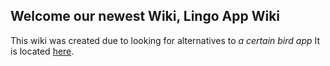 ## Welcome our newest Wiki, Lingo App Wiki

This wiki was created due to looking for alternatives to *a certain bird app*
It is located [here](https://wiki-host.github.io/LingoApp-wiki/ "LingoApp wiki").
